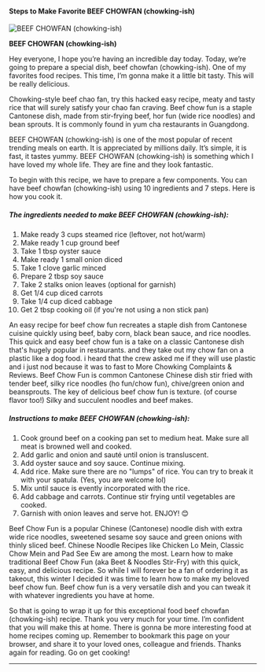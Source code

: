            

#### Steps to Make Favorite BEEF CHOWFAN (chowking-ish)

![BEEF CHOWFAN (chowking-ish)](https://img-global.cpcdn.com/recipes/7ceb59c3df12b0ad/751x532cq70/beef-chowfan-chowking-ish-recipe-main-photo.jpg)

**BEEF CHOWFAN (chowking-ish)**

Hey everyone, I hope you’re having an incredible day today. Today, we’re going to prepare a special dish, beef chowfan (chowking-ish). One of my favorites food recipes. This time, I’m gonna make it a little bit tasty. This will be really delicious.

Chowking-style beef chao fan, try this hacked easy recipe, meaty and tasty rice that will surely satisfy your chao fan craving. Beef chow fun is a staple Cantonese dish, made from stir-frying beef, hor fun (wide rice noodles) and bean sprouts. It is commonly found in yum cha restaurants in Guangdong.

BEEF CHOWFAN (chowking-ish) is one of the most popular of recent trending meals on earth. It is appreciated by millions daily. It’s simple, it is fast, it tastes yummy. BEEF CHOWFAN (chowking-ish) is something which I have loved my whole life. They are fine and they look fantastic.

To begin with this recipe, we have to prepare a few components. You can have beef chowfan (chowking-ish) using 10 ingredients and 7 steps. Here is how you cook it.

##### The ingredients needed to make BEEF CHOWFAN (chowking-ish):

1.  Make ready 3 cups steamed rice (leftover, not hot/warm)
2.  Make ready 1 cup ground beef
3.  Take 1 tbsp oyster sauce
4.  Make ready 1 small onion diced
5.  Take 1 clove garlic minced
6.  Prepare 2 tbsp soy sauce
7.  Take 2 stalks onion leaves (optional for garnish)
8.  Get 1/4 cup diced carrots
9.  Take 1/4 cup diced cabbage
10.  Get 2 tbsp cooking oil (if you're not using a non stick pan)

An easy recipe for beef chow fun recreates a staple dish from Cantonese cuisine quickly using beef, baby corn, black bean sauce, and rice noodles. This quick and easy beef chow fun is a take on a classic Cantonese dish that's hugely popular in restaurants. and they take out my chow fan on a plastic like a dog food. i heard that the crew asked me if they will use plastic and i just nod because it was to fast to More Chowking Complaints & Reviews. Beef Chow Fun is common Cantonese Chinese dish stir fried with tender beef, silky rice noodles (ho fun/chow fun), chive/green onion and beansprouts. The key of delicious beef chow fun is texture. (of course flavor too!) Silky and succulent noodles and beef makes.

##### Instructions to make BEEF CHOWFAN (chowking-ish):

1.  Cook ground beef on a cooking pan set to medium heat. Make sure all meat is browned well and cooked.
2.  Add garlic and onion and sauté until onion is transluscent.
3.  Add oyster sauce and soy sauce. Continue mixing.
4.  Add rice. Make sure there are no "lumps" of rice. You can try to break it with your spatula. (Yes, you are welcome lol)
5.  Mix until sauce is evently incorporated with the rice.
6.  Add cabbage and carrots. Continue stir frying until vegetables are cooked.
7.  Garnish with onion leaves and serve hot. ENJOY! 😊

Beef Chow Fun is a popular Chinese (Cantonese) noodle dish with extra wide rice noodles, sweetened sesame soy sauce and green onions with thinly sliced beef. Chinese Noodle Recipes like Chicken Lo Mein, Classic Chow Mein and Pad See Ew are among the most. Learn how to make traditional Beef Chow Fun (aka Beet & Noodles Stir-Fry) with this quick, easy, and delicious recipe. So while I will forever be a fan of ordering it as takeout, this winter I decided it was time to learn how to make my beloved beef chow fun. Beef chow fun is a very versatile dish and you can tweak it with whatever ingredients you have at home.

So that is going to wrap it up for this exceptional food beef chowfan (chowking-ish) recipe. Thank you very much for your time. I’m confident that you will make this at home. There is gonna be more interesting food at home recipes coming up. Remember to bookmark this page on your browser, and share it to your loved ones, colleague and friends. Thanks again for reading. Go on get cooking!

* * *